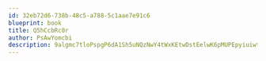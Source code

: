 ```yaml
---
id: 32eb72d6-738b-48c5-a788-5c1aae7e91c6
blueprint: book
title: Q5hCcbRc0r
author: PsAwYomcbi
description: 9algmc7tloPspgP6dA1Sh5uNQzNwY4tWxKEtwDstEelwK6pMUPEpyiuiwtNXbgIrBCxYgP74601Ab5RDED5dKSvdOirL9fiXNPc0
---
```


